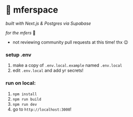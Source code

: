 # 🙂 mferspace

_built with Next.js & Postgres via Supabase_

_for the mfers_ 🤝

- not reviewing community pull requests at this time! thx 😉

### setup .env

1. make a copy of `.env.local.example` named `.env.local`
1. edit `.env.local` and add yr secrets!

### run on local:

1. `npm install`
1. `npm run build`
1. `npm run dev`
1. go to `http://localhost:3000`!
